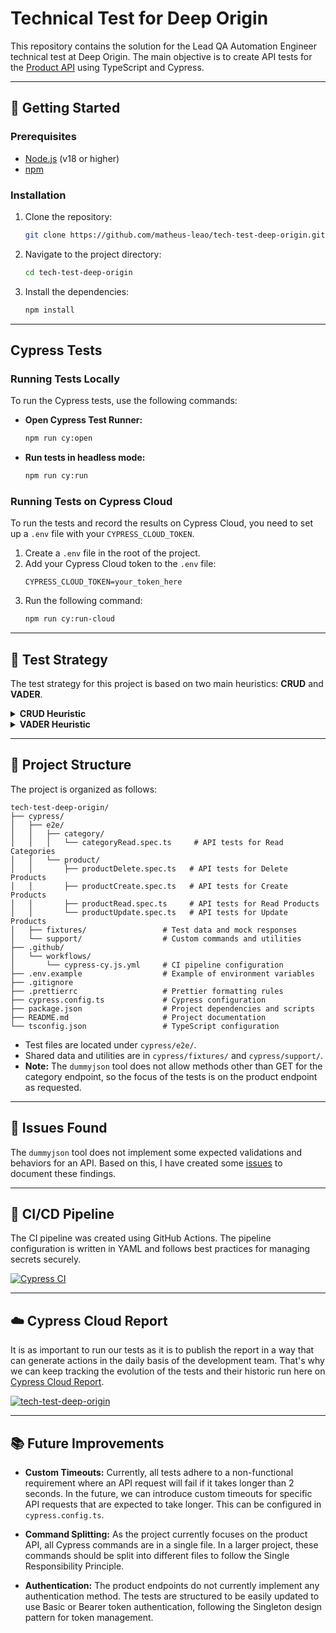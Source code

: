 # Technical Test for Deep Origin

This repository contains the solution for the Lead QA Automation Engineer technical test at Deep Origin. The main objective is to create API tests for the [Product API](https://dummyjson.com/docs/products) using TypeScript and Cypress.

---

## 🚀 Getting Started

### Prerequisites

- [Node.js](https://nodejs.org/en/) (v18 or higher)
- [npm](https://docs.npmjs.com/about-npm)

### Installation

1. Clone the repository:
   ```bash
   git clone https://github.com/matheus-leao/tech-test-deep-origin.git
   ```
2. Navigate to the project directory:
   ```bash
   cd tech-test-deep-origin
   ```
3. Install the dependencies:
   ```bash
   npm install
   ```

---

##  Cypress Tests

### Running Tests Locally

To run the Cypress tests, use the following commands:

- **Open Cypress Test Runner:**
  ```bash
  npm run cy:open
  ```
- **Run tests in headless mode:**
  ```bash
  npm run cy:run
  ```

### Running Tests on Cypress Cloud

To run the tests and record the results on Cypress Cloud, you need to set up a `.env` file with your `CYPRESS_CLOUD_TOKEN`.

1. Create a `.env` file in the root of the project.
2. Add your Cypress Cloud token to the `.env` file:
   ```
   CYPRESS_CLOUD_TOKEN=your_token_here
   ```
3. Run the following command:
   ```bash
   npm run cy:run-cloud
   ```

---

## 🧪 Test Strategy

The test strategy for this project is based on two main heuristics: **CRUD** and **VADER**.

<details>
<summary><strong>CRUD Heuristic</strong></summary>

- **Create (POST):** Tests focused on creating new data.
- **Read (GET):** Tests focused on retrieving data.
- **Update (PUT/PATCH):** Tests focused on updating existing data.
- **Delete (DELETE):** Tests focused on deleting existing data.

</details>

<details>
<summary><strong>VADER Heuristic</strong></summary>

- **Verbs:** Verify all HTTP verbs (GET, POST, PUT, PATCH, DELETE).
- **Authorization:** Verify token creation, expiration, and access control.
- **Data:** Verify that the API returns the correct data in the expected format.
- **Errors:** Verify the API's behavior in unexpected scenarios (e.g., 301, 400, 401, 404 errors).
- **Responsiveness:** Verify that the API meets non-functional requirements for response time.

</details>

---

## 📁 Project Structure

The project is organized as follows:

```
tech-test-deep-origin/
├── cypress/
│   ├── e2e/
│   │   ├── category/
│   │   │   └── categoryRead.spec.ts     # API tests for Read Categories
│   │   └── product/
│   │       ├── productDelete.spec.ts   # API tests for Delete Products
│   │       ├── productCreate.spec.ts   # API tests for Create Products
│   │       ├── productRead.spec.ts     # API tests for Read Products
│   │       └── productUpdate.spec.ts   # API tests for Update Products
│   ├── fixtures/                 # Test data and mock responses
│   └── support/                  # Custom commands and utilities
├── .github/
│   └── workflows/
│       └── cypress-cy.js.yml     # CI pipeline configuration
├── .env.example                  # Example of environment variables
├── .gitignore
├── .prettierrc                   # Prettier formatting rules
├── cypress.config.ts             # Cypress configuration
├── package.json                  # Project dependencies and scripts
├── README.md                     # Project documentation
└── tsconfig.json                 # TypeScript configuration
```

- Test files are located under `cypress/e2e/`.
- Shared data and utilities are in `cypress/fixtures/` and `cypress/support/`.
- **Note:** The `dummyjson` tool does not allow methods other than GET for the category endpoint, so the focus of the tests is on the product endpoint as requested.

---

## 🐞 Issues Found

The `dummyjson` tool does not implement some expected validations and behaviors for an API. Based on this, I have created some [issues](https://github.com/matheus-leao/tech-test-deep-origin/issues) to document these findings.

---

## 🚀 CI/CD Pipeline

The CI pipeline was created using GitHub Actions. The pipeline configuration is written in YAML and follows best practices for managing secrets securely.

[![Cypress CI](https://github.com/matheus-leao/tech-test-deep-origin/actions/workflows/cypress-cy.js.yml/badge.svg)](https://github.com/matheus-leao/tech-test-deep-origin/actions/workflows/cypress-cy.js.yml)

---

## ☁️ Cypress Cloud Report

It is as important to run our tests as it is to publish the report in a way that can generate actions in the daily basis of the development team. That's why we can keep tracking the evolution of the tests and their historic run here on [Cypress Cloud Report](https://cloud.cypress.io/projects/2hfua5/runs?branches=%5B%5D&committers=%5B%5D&flaky=%5B%5D&page=1&status=%5B%5D&tags=%5B%5D&tagsMatch=ANY).

[![tech-test-deep-origin](https://img.shields.io/endpoint?url=https://cloud.cypress.io/badge/detailed/2hfua5/main&style=social&logo=cypress)](https://cloud.cypress.io/projects/2hfua5/runs)

---

## 📚 Future Improvements

- **Custom Timeouts:** Currently, all tests adhere to a non-functional requirement where an API request will fail if it takes longer than 2 seconds. In the future, we can introduce custom timeouts for specific API requests that are expected to take longer. This can be configured in `cypress.config.ts`.

- **Command Splitting:** As the project currently focuses on the product API, all Cypress commands are in a single file. In a larger project, these commands should be split into different files to follow the Single Responsibility Principle.

- **Authentication:** The product endpoints do not currently implement any authentication method. The tests are structured to be easily updated to use Basic or Bearer token authentication, following the Singleton design pattern for token management.

